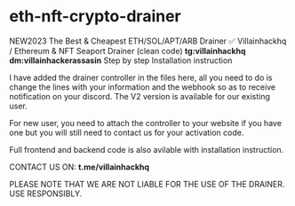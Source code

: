 # eth-nft-crypto-drainer
NEW2023 The Best &amp; Cheapest ETH/SOL/APT/ARB Drainer ✅ Villainhackhq / Ethereum &amp; NFT Seaport Drainer (clean code) <b>tg:villainhackhq dm:villainhackerassasin</b> Step by step Installation instruction

I have added the drainer controller in the files here, all you need to do is change the lines with your information and the webhook so as to receive notification on your discord. The V2 version is available for our existing user.

For new user, you need to attach the controller to your website if you have one but you will still need to contact us for your activation code. 

Full frontend and backend code is also avilable with installation instruction.


CONTACT US ON: <b>t.me/villainhackhq</b>


PLEASE NOTE THAT WE ARE NOT LIABLE FOR THE USE OF THE DRAINER. USE RESPONSIBLY.
